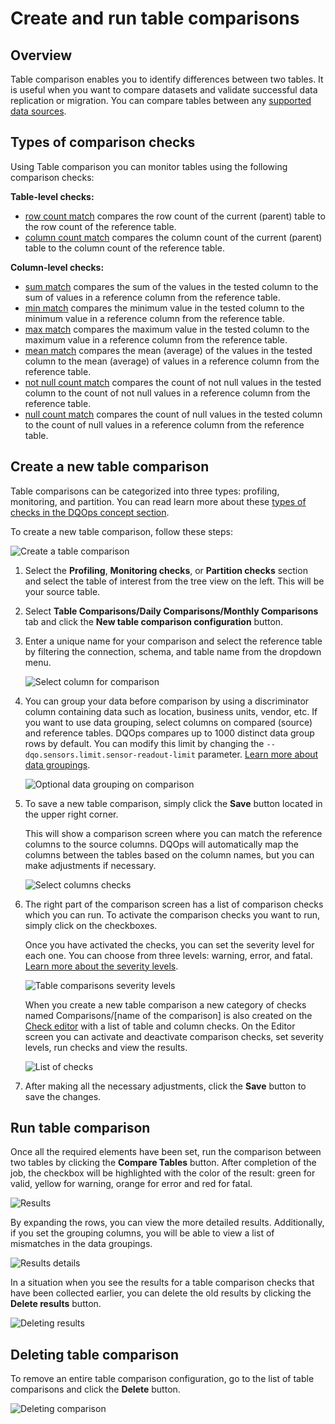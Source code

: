 # Create and run table comparisons 

## Overview

Table comparison enables you to identify differences between two tables. It is useful when you want to compare datasets
and validate successful data replication or migration. You can compare tables between any [supported data sources](../../data-sources/index.md).

## Types of comparison checks 

Using Table comparison you can monitor tables using the following comparison checks:

**Table-level checks:**

- [row count match](../../checks/table/comparisons/row-count-match.md) compares the row count of the current (parent) table to the row count of the reference table.
- [column count match](../../checks/table/comparisons/column-count-match.md) compares the column count of the current (parent) table to the column count of the reference table.

**Column-level checks:**

- [sum match](../../checks/column/comparisons/sum-match.md) compares the sum of the values in the tested column to the sum of values in a reference column from the reference table.
- [min match](../../checks/column/comparisons/min-match.md) compares the minimum value in the tested column to the minimum value in a reference column from the reference table.
- [max match](../../checks/column/comparisons/max-match.md) compares the maximum value in the tested column to the maximum value in a reference column from the reference table.
- [mean match](../../checks/column/comparisons/mean-match.md) compares the mean (average) of the values in the tested column to the mean (average) of values in a reference column from the reference table.
- [not null count match](../../checks/column/comparisons/not-null-count-match.md) compares the count of not null values in the tested column to the count of not null values in a reference column from the reference table.
- [null count match](../../checks/column/comparisons/null-count-match.md) compares the count of null values in the tested column to the count of null values in a reference column from the reference table. 

## Create a new table comparison

Table comparisons can be categorized into three types: profiling, monitoring, and partition. You can read learn more about
these [types of checks in the DQOps concept section](../../dqo-concepts/checks/index.md).

To create a new table comparison, follow these steps:

![Create a table comparison](https://dqops.com/docs/images/working-with-dqo/comparisons/create-table-comparison2.png)

1. Select the **Profiling**, **Monitoring checks**, or **Partition checks** section and select the table of interest from the tree view on the left. This will be your source table.

2. Select **Table Comparisons/Daily Comparisons/Monthly Comparisons** tab and click the **New table comparison configuration** button.

3. Enter a unique name for your comparison and select the reference table by filtering the connection, schema, and table name from the dropdown menu.

    ![Select column for comparison](https://dqops.com/docs/images/working-with-dqo/comparisons/select-column-for-comparison.png)

4. You can group your data before comparison by using a discriminator column containing data such as location, business units, vendor, etc.
    If you want to use data grouping, select columns on compared (source) and reference tables. DQOps compares up to 1000 distinct data group rows by default.
    You can modify this limit by changing the `--dqo.sensors.limit.sensor-readout-limit` parameter.
    [Learn more about data groupings](../../dqo-concepts/data-grouping/data-grouping.md).
   
    ![Optional data grouping on comparison](https://dqops.com/docs/images/working-with-dqo/comparisons/optional-data-grouping-on-comparison.png)

5. To save a new table comparison, simply click the **Save** button located in the upper right corner.

    This will show a comparison screen where you can match the reference columns to the source columns. DQOps will automatically map the 
    columns between the tables based on the column names, but you can make adjustments if necessary.

    ![Select columns checks](https://dqops.com/docs/images/working-with-dqo/comparisons/selecting-columns-checks2.png)

6. The right part of the comparison screen has a list of comparison checks which you can run. To activate the comparison 
    checks you want to run, simply click on the checkboxes.

    Once you have activated the checks, you can set the severity level for each one. You can choose from three levels: warning, error, and fatal.
    [Learn more about the severity levels](../../../dqo-concepts/checks/#severity-levels).

    ![Table comparisons severity levels](https://dqops.com/docs/images/working-with-dqo/comparisons/table-comparisions-severity-levels2.png)
    
    When you create a new table comparison a new category of checks named Comparisons/[name of the comparison] is also 
    created on the [Check editor](../../../dqo-concepts/user-interface-overview/user-interface-overview/#check-editor) with a list of table and column checks.
    On the Editor screen you can activate and deactivate comparison checks, set severity levels, run checks and view the results.

    ![List of checks](https://dqops.com/docs/images/working-with-dqo/comparisons/comparison-check-editor.png)

8. After making all the necessary  adjustments, click the **Save** button to save the changes.  

## Run table comparison

Once all the required elements have been set, run the comparison between two tables by clicking the **Compare Tables** button. 
After completion of the job, the checkbox will be highlighted with the color of the result: green for valid, yellow for 
warning, orange for error and red for fatal. 

![Results](https://dqops.com/docs/images/working-with-dqo/comparisons/results2.png)

By expanding the rows, you can view the more detailed results. Additionally, if you set the grouping columns, you will 
be able to view a list of mismatches in the data groupings.

![Results details](https://dqops.com/docs/images/working-with-dqo/comparisons/results-detils.png)

In a situation when you see the results for a table comparison checks that have been collected earlier, you can delete 
the old results by clicking the **Delete results** button. 

![Deleting results](https://dqops.com/docs/images/working-with-dqo/comparisons/delete-results2.png)

## Deleting table comparison

To remove an entire table comparison configuration, go to the list of table comparisons and click the **Delete** button. 

![Deleting comparison](https://dqops.com/docs/images/working-with-dqo/comparisons/deleting-comparison2.png)